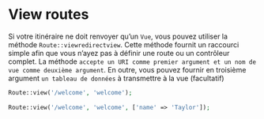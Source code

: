 # View routes
Si votre itinéraire ne doit renvoyer qu’un `Vue`, vous pouvez utiliser la méthode `Route::viewredirectview`. Cette méthode fournit un raccourci simple afin que vous n’ayez pas à définir une route ou un contrôleur complet. La méthode `accepte un URI comme premier argument et un nom de vue comme deuxième argument`. En outre, vous pouvez fournir en troisième argument `un tableau de données` à transmettre à la vue (facultatif)
```php
Route::view('/welcome', 'welcome');
 
Route::view('/welcome', 'welcome', ['name' => 'Taylor']);
```